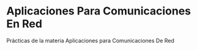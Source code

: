# Aplicaciones Para Comunicaciones En Red
Prácticas de la materia Aplicaciones para Comunicaciones De Red
